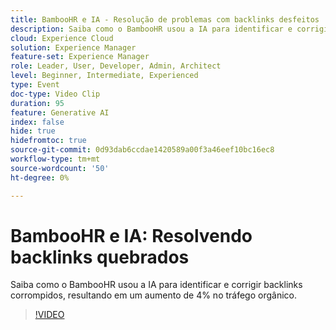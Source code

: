 ```yaml
---
title: BambooHR e IA - Resolução de problemas com backlinks desfeitos
description: Saiba como o BambooHR usou a IA para identificar e corrigir backlinks corrompidos, resultando em um aumento de 4% no tráfego orgânico.
cloud: Experience Cloud
solution: Experience Manager
feature-set: Experience Manager
role: Leader, User, Developer, Admin, Architect
level: Beginner, Intermediate, Experienced
type: Event
doc-type: Video Clip
duration: 95
feature: Generative AI
index: false
hide: true
hidefromtoc: true
source-git-commit: 0d93dab6ccdae1420589a00f3a46eef10bc16ec8
workflow-type: tm+mt
source-wordcount: '50'
ht-degree: 0%

---
```



# BambooHR e IA: Resolvendo backlinks quebrados

Saiba como o BambooHR usou a IA para identificar e corrigir backlinks corrompidos, resultando em um aumento de 4% no tráfego orgânico.

>[!VIDEO](https://video.tv.adobe.com/v/3461992/?learn=on&enablevpops&captions=por_br)
